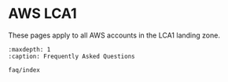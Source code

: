 # AWS LCA1

These pages apply to all AWS accounts in the LCA1 landing zone.

```{toctree}
:maxdepth: 1
:caption: Frequently Asked Questions

faq/index

```

